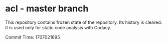 # acl - master branch

This repository contains frozen state of the repository.
Its history is cleared. It is used only for static code
analysis with Codacy.

Commit Time: 1707021695